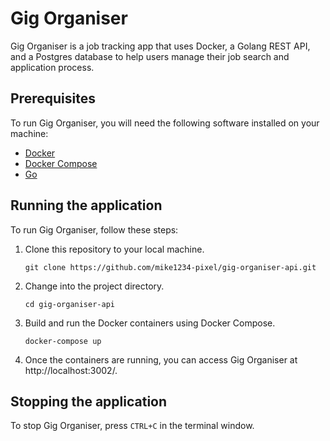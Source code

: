 # Gig Organiser

Gig Organiser is a job tracking app that uses Docker, a Golang REST API, and a Postgres database to help users manage their job search and application process.

## Prerequisites

To run Gig Organiser, you will need the following software installed on your machine:

- [Docker](https://www.docker.com/)
- [Docker Compose](https://docs.docker.com/compose/)
- [Go](https://golang.org/)

## Running the application

To run Gig Organiser, follow these steps:

1. Clone this repository to your local machine.

   ```
   git clone https://github.com/mike1234-pixel/gig-organiser-api.git
   ```

2. Change into the project directory.

   ```
   cd gig-organiser-api
   ```

3. Build and run the Docker containers using Docker Compose.

   ```
   docker-compose up
   ```

4. Once the containers are running, you can access Gig Organiser at http://localhost:3002/.

## Stopping the application

To stop Gig Organiser, press `CTRL+C` in the terminal window.
